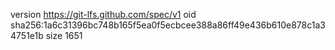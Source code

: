 version https://git-lfs.github.com/spec/v1
oid sha256:1a6c31396bc748b165f5ea0f5ecbcee388a86ff49e436b610e878c1a34751e1b
size 1651
